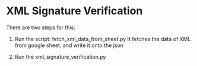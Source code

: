 # XML Signature Verification


There are two steps for this:

1) Run the script:  fetch_xml_data_from_sheet.py
It fetches the data of XML from google sheet, and write it onto the json

2) Run the xml_signature_verification.py
